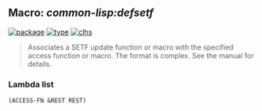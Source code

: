 ## Macro: ***common-lisp:defsetf***
[![package](https://img.shields.io/badge/Package-COMMON--LISP-5f9ea0.svg?style=social&colorA=999999)](../) [![type](https://img.shields.io/badge/Type-Macro-5f9ea0.svg?style=social&colorA=999999)](../#macro) [![clhs](https://img.shields.io/badge/CLHS-DEFSETF-5f9ea0.svg?style=social&colorA=999999)](http://www.lispworks.com/documentation/HyperSpec/Body/m_defset.htm) 

> Associates a SETF update function or macro with the specified access
> function or macro. The format is complex. See the manual for details.

### Lambda list
```
(ACCESS-FN &REST REST)
```

